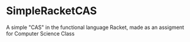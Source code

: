 # SimpleRacketCAS
A simple "CAS" in the functional language Racket, made as an assigment for Computer Science Class
